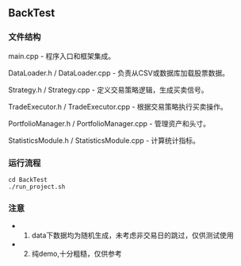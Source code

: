 ## BackTest


### 文件结构
main.cpp - 程序入口和框架集成。

DataLoader.h / DataLoader.cpp - 负责从CSV或数据库加载股票数据。

Strategy.h / Strategy.cpp - 定义交易策略逻辑，生成买卖信号。

TradeExecutor.h / TradeExecutor.cpp - 根据交易策略执行买卖操作。

PortfolioManager.h / PortfolioManager.cpp - 管理资产和头寸。

StatisticsModule.h / StatisticsModule.cpp - 计算统计指标。

### 运行流程
```
cd BackTest
./run_project.sh
```

### 注意
- 1. data下数据均为随机生成，未考虑非交易日的跳过，仅供测试使用
- 2. 纯demo,十分粗糙，仅供参考